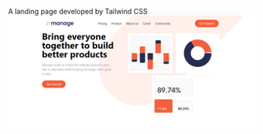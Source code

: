 A landing page developed by Tailwind CSS
![alt text](https://github.com/sangib58/Tailwind-Manage-Landing-Page/blob/main/img/manage-landing-img.png)

